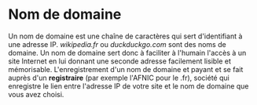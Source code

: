 
# Nom de domaine

Un nom de domaine est une chaîne de caractères qui sert d'identifiant à une adresse IP. *wikipedia.fr* ou *duckduckgo.com* sont des noms de domaine. Un nom de domaine sert donc à faciliter à l'humain l'accès à un site Internet en lui donnant une seconde adresse facilement lisible et mémorisable. L'enregistrement d'un nom de domaine et payant et se fait auprès d'un **registraire** (par exemple l'AFNIC pour le .fr), société qui enregistre le lien entre l'adresse IP de votre site et le nom de domaine que vous avez choisi. 